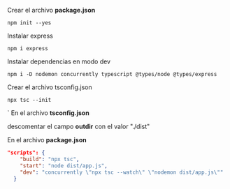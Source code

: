Crear el archivo **package.json**
```
npm init --yes
```

Instalar express
```
npm i express
```

Instalar dependencias en modo dev
```
npm i -D nodemon concurrently typescript @types/node @types/express
```

Crear el archivo tsconfig.json
```
npx tsc --init
```
`
En el archivo **tsconfig.json**

descomentar el campo **outdir** con el valor "./dist"

En el archivo **package.json**
```json
"scripts": {
    "build": "npx tsc",
    "start": "node dist/app.js",
    "dev": "concurrently \"npx tsc --watch\" \"nodemon dist/app.js\""
  }
```

